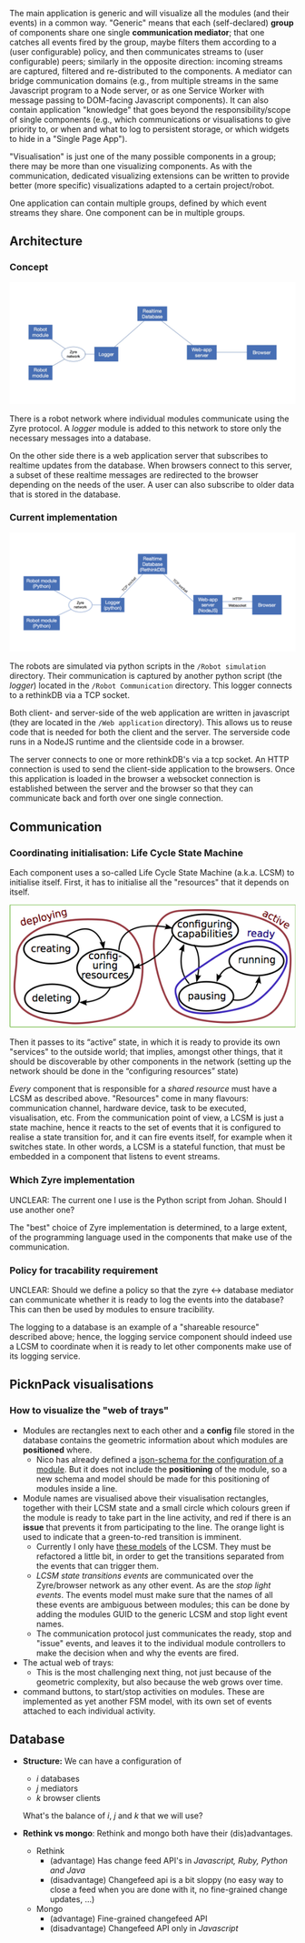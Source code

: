 The main application is generic and will visualize all the modules (and their events) in a common way. "Generic" means that each (self-declared) **group** of components share one single **communication mediator**; that one catches all events fired by the group, maybe filters them according to a (user configurable) policy, and then communicates streams to (user configurable) peers; similarly in the opposite direction: incoming streams are captured, filtered and re-distributed to the components.
A mediator can bridge communication domains (e.g., from multiple streams in the same Javascript program to a Node server, or as one Service Worker with message passing to DOM-facing Javascript components). It can also contain application "knowledge" that goes beyond the responsibility/scope of single components (e.g., which communications or visualisations to give priority to, or when and what to log to persistent storage, or which widgets to hide in a "Single Page App").

"Visualisation" is just one of the many possible components in a group; there may be more than one visualizing components. As with the communication, dedicated visualizing extensions can be written to provide better (more specific) visualizations adapted to a certain project/robot.

One application can contain multiple groups, defined by which event streams
they share. One component can be in multiple groups.

## Architecture

### Concept

 ![ArchitectureGraphConcept](imports/ArchitectureGraphConcept.jpg)

There is a robot network where individual modules communicate using the Zyre protocol. A *logger* module is added to this network to store only the necessary messages into a database.

On the other side there is a web application server that subscribes to realtime updates from the database. When browsers connect to this server, a subset of these realtime messages are redirected to the browser depending on the needs of the user. A user can also subscribe to older data that is stored in the database.

### Current implementation

 ![ArchitectureGraphImplementation](imports/ArchitectureGraphImplementation.jpg)

The robots are simulated via python scripts in the `/Robot simulation` directory. Their communication is captured by another python script (the *logger*) located in the `/Robot Communication` directory. This logger connects to a rethinkDB via a TCP socket.

Both client- and server-side of the web application are written in javascript (they are located in the `/Web application` directory). This allows us to reuse code that is needed for both the client and the server. The serverside code runs in a NodeJS runtime and the clientside code in a browser.

The server connects to one or more rethinkDB's via a tcp socket. An HTTP connection is used to send the client-side application to the browsers. Once this application is loaded in the browser a websocket connection is established between the server and the browser so that they can communicate back and forth over one single connection.

## Communication

### Coordinating initialisation: Life Cycle State Machine

Each component uses a so-called Life Cycle State Machine (a.k.a. LCSM) to initialise itself. First, it has to initialise all the "resources" that it depends on itself.

![hierarchical lifecycle state machine](imports/LifeCycleStateMachine-hierarchical.png)

Then it passes to its “active” state, in which it is ready to provide its own "services" to the outside world; that implies, amongst other things, that it should be discoverable by other components in the network (setting up the network should be done in the “configuring resources” state)

*Every* component that is responsible for a *shared resource* must have a LCSM as described above. "Resources" come in many flavours: communication channel, hardware device, task to be executed, visualisation, etc. From the communication point of view, a LCSM is just a state machine, hence it reacts to the set of events that it is configured to realise a state transition for, and it can fire events itself, for example when it switches state. In other words, a LCSM is a stateful function, that must be embedded in a component that listens to event streams.

### Which Zyre implementation

UNCLEAR: The current one I use is the Python script from Johan. Should I use another one?

The "best" choice of Zyre implementation is determined, to a large extent, of the programming language used in the components that make use of the communication.

### Policy for tracability requirement

UNCLEAR: Should we define a policy so that the zyre <-> database mediator can communicate whether it is ready to log the events into the database? This can then be used by modules to ensure tracibility.

The logging to a database is an example of a "shareable resource" described above; hence, the logging service component should indeed use a LCSM to coordinate when it is ready to let other components make use of its logging service.

## PicknPack visualisations

### How to visualize the "web of trays"

- Modules are rectangles next to each other and a **config** file stored in the database contains the geometric information about which modules are **positioned** where.
  - Nico has already defined a [json-schema for the configuration of a module](https://gitlab.mech.kuleuven.be/rob-picknpack/pnp-line/blob/633dda2ae2d00875301e3bcc9436d2001515ec99/json_models/configuration_schema.json). But it does not include the **positioning** of the module, so a new schema and model should be made for this positioning of modules inside a line.
- Module names are visualised above their visualisation rectangles, together with their LCSM state and a small circle which colours green if the module is ready to take part in the line activity, and red if there is an **issue** that prevents it from participating to the line. The orange light is used to indicate that a green-to-red transition is imminent.
  - Currently I only have [these models](imports/rFSM) of the LCSM. They must be refactored a little bit, in order to get the transitions separated from the events that can trigger them.
  - *LCSM state transitions events* are communicated over the Zyre/browser network as any other event. As are the *stop light events*. The events model must make sure that the names of all these events are ambiguous between modules; this can be done by adding the modules GUID to the generic LCSM and stop light event names.
  - The communication protocol just communicates the ready, stop and "issue" events, and leaves it to the individual module controllers to make the decision when and why the events are fired.
- The actual web of trays:
  - This is the most challenging next thing, not just because of the geometric complexity, but also because the web grows over time.
- command buttons, to start/stop activities on modules. These are implemented as yet another FSM model, with its own set of events attached to each individual activity.

## Database

- **Structure:** We can have a configuration of

  - *i* databases
  - *j* mediators
  - *k* browser clients

  What's the balance of *i*, *j* and *k* that we will use?


- **Rethink vs mongo**: Rethink and mongo both have their (dis)advantages.
  - Rethink
    - (advantage) Has change feed API's in *Javascript, Ruby, Python and Java*
    - (disadvantage) Changefeed api is a bit sloppy (no easy way to close a feed when you are done with it, no fine-grained change updates, ...)
  - Mongo
    - (advantage) Fine-grained changefeed API
    - (disadvantage) Changefeed API only in *Javascript*